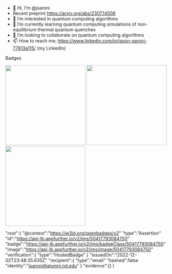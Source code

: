 - 👋 Hi, I’m @jsaroni
- Recent preprint https://arxiv.org/abs/2307.14508
- 👀 I’m interested in quantum computing algorithms
- 🌱 I’m currently learning quantum computing simulations of non-equilibrium thermal quantum quenches 
- 💞️ I’m looking to collaborate on quantum computing algorithms
- 📫 How to reach me; https://www.linkedin.com/in/jason-saroni-77813a115/ (my LinkedIn)

<!---
jsaroni/jsaroni is a ✨ special ✨ repository because its `README.md` (this file) appears on your GitHub profile.
You can click the Preview link to take a look at your changes.
--->


Badges

<img src="https://github.com/jsaroni/jsaroni/assets/77505813/9db8a69c-1d82-43ea-9d05-3aa4c42f29e9" width="250" height="250">
<img src="https://github.com/jsaroni/jsaroni/assets/77505813/b9fa77d4-34b9-4060-9521-9442ae837d36" width="250" height="250">
<img src="https://github.com/jsaroni/jsaroni/assets/77505813/3ff045f5-ad88-4c71-b389-f7a1e2597a90" width="250" height="250">

"root":{
"@context":"https://w3id.org/openbadges/v2"
"type":"Assertion"
"id":"https://api-lb.appfurther.io/v2/ims/50417793084750"
"badge":"https://api-lb.appfurther.io/v2/ims/badgeClass/50417793084750"
"image":"https://api-lb.appfurther.io/v2/ims/image/50417793084750"
"verification":{
"type":"HostedBadge"
}
"issuedOn":"2022-12-02T23:48:35.635Z"
"recipient":{
"type":"email"
"hashed":false
"identity":"jsaroni@alumni.nd.edu"
}
"evidence":[]
}
